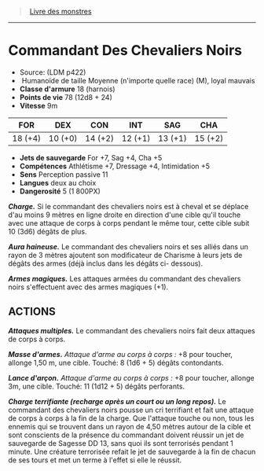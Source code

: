 ﻿> [Livre des monstres](tome_of_beasts.md)

---

# Commandant Des Chevaliers Noirs

- Source: (LDM p422)
-  Humanoïde de taille Moyenne (n'importe quelle race) (M), loyal mauvais
- **Classe d'armure** 18 (harnois)
- **Points de vie** 78 (12d8 + 24)
- **Vitesse** 9m

|FOR|DEX|CON|INT|SAG|CHA|
|---|---|---|---|---|---|
|18 (+4)|10 (+0)|14 (+2)|12 (+1)|13 (+1)|15 (+2)|

- **Jets de sauvegarde** For +7, Sag +4, Cha +5
- **Compétences** Athlétisme +7, Dressage +4, Intimidation +5
- **Sens** Perception passive 11
- **Langues** deux au choix
- **Dangerosité** 5 (1 800PX)

**_Charge._** Si le commandant des chevaliers noirs est à cheval et se déplace d'au moins 9 mètres en ligne droite en direction d'une cible qu'il touche avec une attaque de corps à corps pendant le même tour, cette cible subit 10 (3d6) dégâts de plus.

**_Aura haineuse._** Le commandant des chevaliers noirs et ses alliés dans un rayon de 3 mètres ajoutent son modificateur de Charisme à leurs jets de dégâts des armes (déjà inclus dans les dégâts ci- dessous).

**_Armes magiques._** Les attaques armées du commandant des chevaliers noirs s'effectuent avec des armes magiques (+1).

## ACTIONS

**_Attaques multiples._** Le commandant des chevaliers noirs fait deux attaques de corps à corps.

**_Masse d'armes._** _Attaque d'arme au corps à corps :_ +8 pour toucher, allonge 1,50 m, une cible. Touché: 8 (1d6 + 5) dégâts contondants.

**_Lance d'arçon._** _Attaque d'arme au corps à corps :_ +8 pour toucher, allonge 3m, une cible. Touché: 11 (1d12 + 5) dégâts perforants.

**_Charge terrifiante (recharge après un court ou un long repos)._** Le commandant des chevaliers noirs pousse un cri terrifiant et fait une attaque de corps à corps à la fin de la charge. Que l'attaque touche ou non, tous les ennemis qui se trouvent dans un rayon de 4,50 mètres autour de la cible et sont conscients de la présence du commandant doivent réussir un jet de sauvegarde de Sagesse DD 13, sans quoi ils sont terrorisés pendant 1 minute. Une créature terrorisée refait le jet de sauvegarde à la fin de chacun de ses tours et met un terme à l'effet si elle le réussit.

